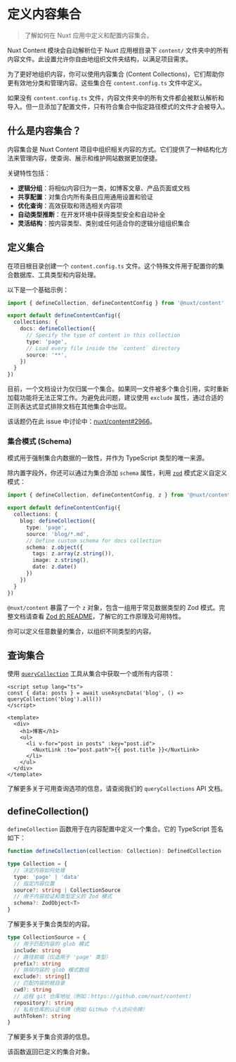 # 定义内容集合

> 了解如何在 Nuxt 应用中定义和配置内容集合。

Nuxt Content 模块会自动解析位于 Nuxt 应用根目录下 `content/` 文件夹中的所有内容文件。此设置允许你自由地组织文件夹结构，以满足项目需求。

为了更好地组织内容，你可以使用内容集合 (Content Collections)，它们帮助你更有效地分类和管理内容。这些集合在 `content.config.ts` 文件中定义。

<warning>

如果没有 `content.config.ts` 文件，内容文件夹中的所有文件都会被默认解析和导入。但一旦添加了配置文件，只有符合集合中指定路径模式的文件才会被导入。

</warning>

## 什么是内容集合？

内容集合是 Nuxt Content 项目中组织相关内容的方式。它们提供了一种结构化方法来管理内容，使查询、展示和维护网站数据更加便捷。

关键特性包括：

- **逻辑分组**：将相似内容归为一类，如博客文章、产品页面或文档
- **共享配置**：对集合内所有条目应用通用设置和验证
- **优化查询**：高效获取和筛选相关内容项
- **自动类型推断**：在开发环境中获得类型安全和自动补全
- **灵活结构**：按内容类型、类别或任何适合你的逻辑分组组织集合

## 定义集合

在项目根目录创建一个 `content.config.ts` 文件。这个特殊文件用于配置你的集合数据库、工具类型和内容处理。

以下是一个基础示例：

```ts [content.config.ts]
import { defineCollection, defineContentConfig } from '@nuxt/content'

export default defineContentConfig({
  collections: {
    docs: defineCollection({
      // Specify the type of content in this collection
      type: 'page',
      // Load every file inside the `content` directory
      source: '**',
    })
  }
})
```

<warning>

目前，一个文档设计为仅归属一个集合。如果同一文件被多个集合引用，实时重新加载功能将无法正常工作。为避免此问题，建议使用 `exclude` 属性，通过合适的正则表达式显式排除文档在其他集合中出现。

该话题仍在此 issue 中讨论中：[nuxt/content#2966](https://github.com/nuxt/content/issues/2966)。

</warning>

### 集合模式 (Schema)

模式用于强制集合内数据的一致性，并作为 TypeScript 类型的唯一来源。

除内置字段外，你还可以通过为集合添加 `schema` 属性，利用 [`zod`](https://zod.dev) 模式定义自定义模式：

```ts [content.config.ts]
import { defineCollection, defineContentConfig, z } from '@nuxt/content'

export default defineContentConfig({
  collections: {
    blog: defineCollection({
      type: 'page',
      source: 'blog/*.md',
      // Define custom schema for docs collection
      schema: z.object({
        tags: z.array(z.string()),
        image: z.string(),
        date: z.date()
      })
    })
  }
})
```

<note>

`@nuxt/content` 暴露了一个 `z` 对象，包含一组用于常见数据类型的 Zod 模式。完整文档请查看 [Zod 的 README](https://github.com/colinhacks/zod)，了解它的工作原理及可用特性。

</note>

<tip>

你可以定义任意数量的集合，以组织不同类型的内容。

</tip>

## 查询集合

使用 [`queryCollection`](/docs/utils/query-collection) 工具从集合中获取一个或所有内容项：

```vue [pages/blog.vue]
<script setup lang="ts">
const { data: posts } = await useAsyncData('blog', () => queryCollection('blog').all())
</script>

<template>
  <div>
    <h1>博客</h1>
    <ul>
      <li v-for="post in posts" :key="post.id">
        <NuxtLink :to="post.path">{{ post.title }}</NuxtLink>
      </li>
    </ul>
  </div>
</template>
```

<note to="/docs/utils/query-collection">

了解更多关于可用查询选项的信息，请查阅我们的 `queryCollections` API 文档。

</note>

## defineCollection()

`defineCollection` 函数用于在内容配置中定义一个集合。它的 TypeScript 签名如下：

```ts
function defineCollection(collection: Collection): DefinedCollection

type Collection = {
  // 决定内容如何处理
  type: 'page' | 'data'
  // 指定内容位置
  source?: string | CollectionSource
  // 用于内容验证和类型定义的 Zod 模式
  schema?: ZodObject<T>
}
```

<note to="/docs/collections/types">

了解更多关于集合类型的内容。

</note>

```ts
type CollectionSource = {
  // 用于匹配内容的 glob 模式
  include: string
  // 路径前缀（仅适用于 'page' 类型）
  prefix?: string
  // 排除内容的 glob 模式数组
  exclude?: string[]
  // 匹配内容的根目录
  cwd?: string
  // 远程 git 仓库地址（例如：https://github.com/nuxt/content）
  repository?: string
  // 私有仓库的认证令牌（例如 GitHub 个人访问令牌）
  authToken?: string
}
```

<note to="/docs/collections/sources">

了解更多关于集合资源的信息。

</note>

该函数返回已定义的集合对象。
